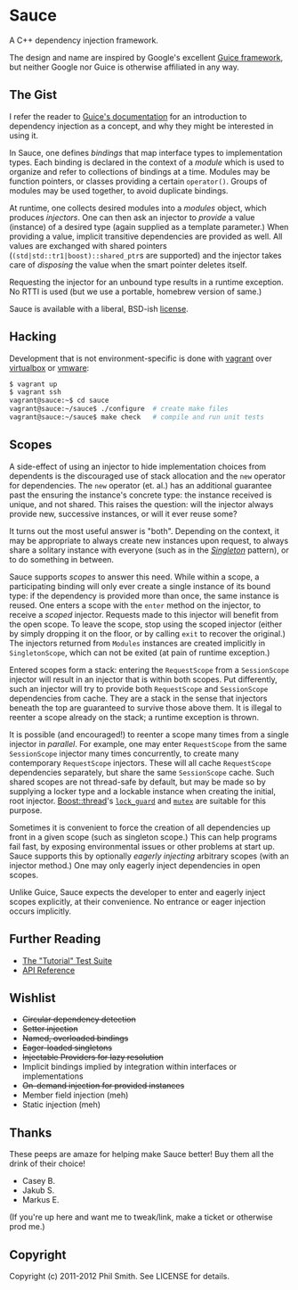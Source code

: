 # Sauce #

A C++ dependency injection framework.

The design and name are inspired by Google's excellent [Guice framework](http://code.google.com/p/google-guice/), but neither Google nor Guice is otherwise affiliated in any way.

## The Gist ##

I refer the reader to [Guice's documentation](http://code.google.com/docreader/#p=google-guice&s=google-guice&t=Motivation) for an introduction to dependency injection as a concept, and why they might be interested in using it.

In Sauce, one defines _bindings_ that map interface types to implementation types.  Each binding is declared in the context of a _module_ which is used to organize and refer to collections of bindings at a time.  Modules may be function pointers, or classes providing a certain `operator()`.  Groups of modules may be used together, to avoid duplicate bindings.

At runtime, one collects desired modules into a _modules_ object, which produces _injectors_.  One can then ask an injector to _provide_ a value (instance) of a desired type (again supplied as a template parameter.)  When providing a value, implicit transitive dependencies are provided as well.  All values are exchanged with shared pointers (`(std|std::tr1|boost)::shared_ptr`s are supported) and the injector takes care of _disposing_ the value when the smart pointer deletes itself.

Requesting the injector for an unbound type results in a runtime exception.  No RTTI is used (but we use a portable, homebrew version of same.)

Sauce is available with a liberal, BSD-ish [license](https://github.com/phs/sauce/blob/master/LICENSE).

## Hacking ##

Development that is not environment-specific is done with [vagrant](
http://www.vagrantup.com/) over [virtualbox](
https://www.virtualbox.org/) or [vmware](http://www.vagrantup.com/vmware):

```bash
$ vagrant up
$ vagrant ssh
vagrant@sauce:~$ cd sauce
vagrant@sauce:~/sauce$ ./configure  # create make files
vagrant@sauce:~/sauce$ make check   # compile and run unit tests
```

## Scopes ##

A side-effect of using an injector to hide implementation choices from dependents is the discouraged use of stack allocation and the `new` operator for dependencies.  The `new` operator (et. al.) has an additional guarantee past the ensuring the instance's concrete type: the instance received is unique, and not shared.  This raises the question: will the injector always provide new, successive instances, or will it ever reuse some?

It turns out the most useful answer is "both".  Depending on the context, it may be appropriate to always create new instances upon request, to always share a solitary instance with everyone (such as in the [_Singleton_](http://en.wikipedia.org/wiki/Singleton_pattern) pattern), or to do something in between.

Sauce supports _scopes_ to answer this need.  While within a scope, a participating binding will only ever create a single instance of its bound type: if the dependency is provided more than once, the same instance is reused.  One enters a scope with the `enter` method on the injector, to receive a _scoped_ injector.  Requests made to this injector will benefit from the open scope.  To leave the scope, stop using the scoped injector (either by simply dropping it on the floor, or by calling `exit` to recover the original.)  The injectors returned from `Modules` instances are created implicitly in `SingletonScope`, which can not be exited (at pain of runtime exception.)

Entered scopes form a stack: entering the `RequestScope` from a `SessionScope` injector will result in an injector that is within both scopes.  Put differently, such an injector will try to provide both `RequestScope` and `SessionScope` dependencies from cache.  They are a stack in the sense that injectors beneath the top are guaranteed to survive those above them.  It is illegal to reenter a scope already on the stack; a runtime exception is thrown.

It is possible (and encouraged!) to reenter a scope many times from a single injector in _parallel_.  For example, one may enter `RequestScope` from the same `SessionScope` injector many times concurrently, to create many contemporary `RequestScope` injectors.  These will all cache `RequestScope` dependencies separately, but share the same `SessionScope` cache.  Such shared scopes are not thread-safe by default, but may be made so by supplying a locker type and a lockable instance when creating the initial, root injector.  [Boost::thread](http://www.boost.org/doc/libs/1_47_0/doc/html/thread.html)'s [`lock_guard`](http://www.boost.org/doc/libs/1_47_0/doc/html/thread/synchronization.html#thread.synchronization.locks.lock_guard) and [`mutex`](http://www.boost.org/doc/libs/1_47_0/doc/html/thread/synchronization.html#thread.synchronization.mutex_types.mutex) are suitable for this purpose.

Sometimes it is convenient to force the creation of all dependencies up front in a given scope (such as singleton scope.)  This can help programs fail fast, by exposing environmental issues or other problems at start up.  Sauce supports this by optionally _eagerly injecting_ arbitrary scopes (with an injector method.)  One may only eagerly inject dependencies in open scopes.

Unlike Guice, Sauce expects the developer to enter and eagerly inject scopes explicitly, at their convenience.  No entrance or eager injection occurs implicitly.

## Further Reading ##

* [The "Tutorial" Test Suite](https://github.com/phs/sauce/blob/master/test/tutorial_test.cc)
* [API Reference](http://phs.github.com/sauce/doxygen-doc/html/)

## Wishlist ##

* ~~Circular dependency detection~~
* ~~Setter injection~~
* ~~Named, overloaded bindings~~
* ~~Eager-loaded singletons~~
* ~~Injectable Providers for lazy resolution~~
* Implicit bindings implied by integration within interfaces or implementations
* ~~On-demand injection for provided instances~~
* Member field injection (meh)
* Static injection (meh)

## Thanks ##

These peeps are amaze for helping make Sauce better!  Buy them all the drink of their choice!

* Casey B.
* Jakub S.
* Markus E.

(If you're up here and want me to tweak/link, make a ticket or otherwise prod me.)

## Copyright ##

Copyright (c) 2011-2012 Phil Smith. See LICENSE for details.
